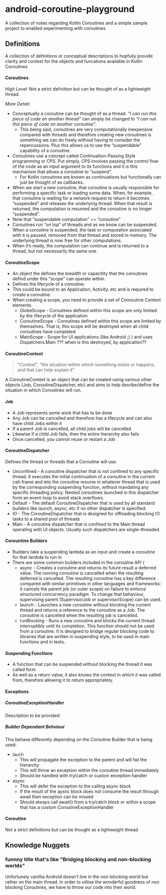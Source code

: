 # android-coroutine-playground
A collection of notes regarding Kotlin Coroutines and a simple sample project to enabled experimenting with coroutines

## Definitions
A collection of definitions or conceptual descriptions to hopfully provide clarity and context for the objects and funcations available in Kotlin Coroutines

#### Coroutines

*High Level:* Not a strict definition but can be thought of as a lightweight thread.

*More Detail:*

* Conceptually a coroutine can be thought of as a thread. _“I can run this piece of code on another thread”_ can simply be changed to _“I can run this piece of code on another coroutine”_.
    * This being said, coroutines are very computationally inexpensive compared with threads and therefore creating new coroutines is something we can do freely without having to consider the repercussions. Plus this allows us to use the “suspendable” capability of a coroutine.
* Coroutines use a concept called Continuation-Passing Style programming or CPS. Put simply, CPS involves passing the control flow of the code as an input argument to its functions and it is this mechanism that allows a coroutine to “suspend”.
    * For Kotlin coroutines are known as continuations but functionally can just be thought of as callbacks. 
* When we start a new coroutine, that coroutine is usually responsible for performing a specific task or loading some data. When, for example, that coroutine is waiting for a network request to return it becomes “suspended” and releases the underlying thread. When that result is returned, the computation is resumed and the coroutine is no longer “suspended”.
* Note that “suspendable computation” == “coroutine”
* Coroutines run “on top” of threads and as we know can be suspended. When a coroutine is suspended, the task or computation associated with it is paused, removed from that thread and stored in memory. The underlying thread is now free for other computations. 
* When it’s ready, the computation can continue and is returned to a thread, but not necessarily the same one.

#### CoroutineScope
* An object the defines the breadth or capacitity that the coroutines defind under this "scope" can operate within.
* Defines the lifecycle of a coroutine.
* This could be bound to an Applicaiton, Activity, etc and is required to create a coroutine.
* When creating a scope, you need to provide a set of Conroutine Context elements.
    * GlobeScope - Coroutines defined within this scope are only limited by the lifecycle of the application
    * CoroutineScope - Coroutines defined within this scope are limited by themselves. That is, this scope will be destroyed when all child coroutines have completed
    * MainScope - Scope for UI applications (like Android ;) ) and uses Dispatchers.Main ??? when is this destroyed, by application??

#### CoroutineContext
> "Context", "the situation within which something exists or happens, and that can help explain it"

A CoroutineContext is an object that can be created using various other objects (Job, CoroutineDispatcher, etc) and aims to help desribe/define the situation in which Coroutines will run.

#### Job
* A Job represents some work that has to be done
* Any Job can be cancelled and therefore has a lifecycle and can also have child Jobs within it
* If a parent Job is cancelled, all child jobs will be cancelled
* Likewise if a child Job fails, then the entire hierarchy also fails
* Once cancelled, you cannot reuse or restart a Job

#### CoroutineDispatcher
Defines the thread or threads that a Coroutine will use.
* Unconfined - A coroutine dispatcher that is not confined to any specific thread. It executes the initial continuation of a coroutine in the current call-frame and lets the coroutine resume in whatever thread that is used by the corresponding suspending function, without mandating any specific threading policy. Nested coroutines launched in this dispatcher form an event-loop to avoid stack overflows.
* Default - The default CoroutineDispatcher that is used by all standard builders like launch, async, etc if no other dispatcher is specified.
* IO - The CoroutineDispatcher that is designed for offloading blocking IO tasks to a shared pool of threads
* Main - A coroutine dispatcher that is confined to the Main thread operating with UI objects. Usually such dispatchers are single-threaded.

#### Corountine Builders
* Builders take a suspending lambda as an input and create a coroutine for that lambda to run in
* There are some common builders included in the coroutine API (
    * async - Creates a coroutine and returns its future result a deferred value. The running coroutine is cancelled when the resulting deferred is cancelled. The resulting coroutine has a key difference compared with similar primitives in other languages and frameworks: it cancels the parent job (or outer scope) on failure to enforce structured concurrency paradigm. To change that behaviour, supervising parent (SupervisorJob or supervisorScope) can be used.
    * launch - Launches a new coroutine without blocking the current thread and returns a reference to the coroutine as a Job. The coroutine is cancelled when the resulting job is cancelled.
    * runBlocking - Runs a new coroutine and blocks the current thread interruptibly until its completion. This function should not be used from a coroutine. It is designed to bridge regular blocking code to libraries that are written in suspending style, to be used in main functions and in tests.

#### Suspending Functions
* A function that can be suspended without blocking the thread it was called form
* As well as a return value, it also knows the context in which it was called from, therefore allowing it to return appropriately.

#### Exceptions
##### CoroutineExceptionHandler
Description to be provided 

##### Builder Dependant Behviour
This behave differently depending on the Coroutine Builder that is being used:
* lauch
    * This will propagate the exception to the parent and will fail the hierarchy
    * This will throw an exception within the coroutine thread immediately
    * Should be handled with try/catch or custom exception handler
* async
    * This will defer the exception to the calling async block
    * If the result of the aysnc block does not consume the result through await then exception can be missed
    * Should always call await() from a try/catch block or within a scope that has a custom CoroutineExceptionHandler

#### Coroutine
Not a strict definitions but can be thought as a lightweight thread

## Knowledge Nuggets

### funnny title that's like "Bridging blocking and non-blocking worlds"

Unfortunely vanillia Android doesn't live in the non-blocking world but rather on the main thread. In order to utilise the wonderful goodness of non blocking Coroutines, we have to throw our code into their world.
